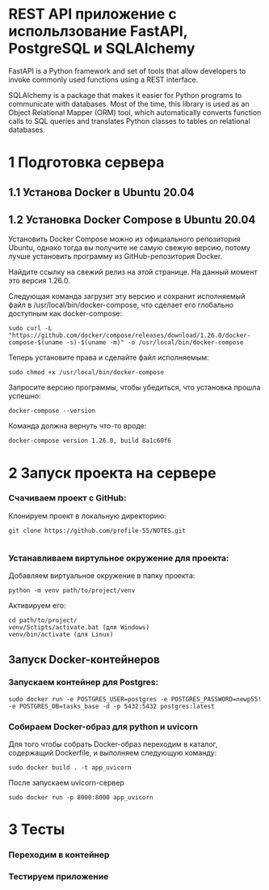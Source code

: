 # REST API приложение с испольлзование FastAPI, PostgreSQL и SQLAlchemy
FastAPI is a Python framework and set of tools that allow developers to invoke commonly used functions using a REST interface. 

SQLAlchemy is a package that makes it easier for Python programs to communicate with databases. Most of the time, this library is used as an Object Relational Mapper (ORM) tool, which automatically converts function calls to SQL queries and translates Python classes to tables on relational databases.

# 1 Подготовка сервера

## 1.1 Установа Docker в Ubuntu 20.04

## 1.2 Установка Docker Compose в Ubuntu 20.04
Установить Docker Compose можно из официального репозитория Ubuntu, однако тогда вы получите не самую свежую версию, потому лучше установить программу из GitHub-репозитория Docker.

Найдите ссылку на свежий релиз на этой странице. На данный момент это версия 1.26.0.

Следующая команда загрузит эту версию и сохранит исполняемый файл в /usr/local/bin/docker-compose, что сделает его глобально доступным как docker-compose:
```
sudo curl -L "https://github.com/docker/compose/releases/download/1.26.0/docker-compose-$(uname -s)-$(uname -m)" -o /usr/local/bin/docker-compose
```

Теперь установите права и сделайте файл исполняемым:
```
sudo chmod +x /usr/local/bin/docker-compose
```

Запросите версию программы, чтобы убедиться, что установка прошла успешно:
```
docker-compose --version
```

Команда должна вернуть что-то вроде:
```
docker-compose version 1.26.0, build 8a1c60f6
```

# 2 Запуск проекта на сервере

### Счачиваем проект с GitHub:
Клонируем проект в локальную директорию:
``` 
git clone https://github.com/profile-55/NOTES.git
 
```

### Устанавливаем виртульное окружение для проекта:
Добавляем виртуальное окружение в папку проекта:
```
python -m venv path/to/project/venv
```
Активируем его:
```
cd path/to/project/
venv/Sctipts/activate.bat (для Windows)
venv/bin/activate (для Linux)
```

## Запуск Docker-контейнеров
### Запускаем контейнер для Postgres:
```
sudo docker run -e POSTGRES_USER=postgres -e POSTGRES_PASSWORD=newp55! -e POSTGRES_DB=tasks_base -d -p 5432:5432 postgres:latest
```

### Собираем Docker-образ для python и uvicorn
Для того чтобы собрать Docker-образ переходим в каталог, содержащий Dockerfile, и выполняем следующую команду:
```
sudo docker build . -t app_uvicorn
```

После запускаем uvicorn-сервер
```
sudo docker run -p 8000:8000 app_uvicorn
```


# 3 Тесты
### Переходим в контейнер

### Тестируем приложение

